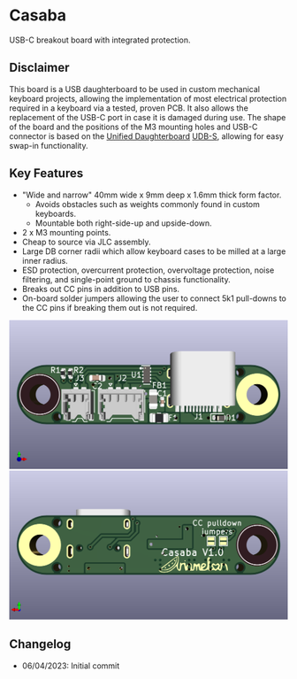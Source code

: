 # Casaba
USB-C breakout board with integrated protection.

## Disclaimer
This board is a USB daughterboard to be used in custom mechanical keyboard projects, allowing the implementation of most electrical protection required in a keyboard via a tested, proven PCB. It also allows the replacement of the USB-C port in case it is damaged during use. The shape of the board and the positions of the M3 mounting holes and USB-C connector is based on the [Unified Daughterboard](https://unified-daughterboard.github.io/) [UDB-S](https://unified-daughterboard.github.io/#/db-spec-s), allowing for easy swap-in functionality.

## Key Features
* "Wide and narrow" 40mm wide x 9mm deep x 1.6mm thick form factor.
    - Avoids obstacles such as weights commonly found in custom keyboards.
    - Mountable both right-side-up and upside-down.
* 2 x M3 mounting points.
* Cheap to source via JLC assembly.
* Large DB corner radii which allow keyboard cases to be milled at a large inner radius.
* ESD protection, overcurrent protection, overvoltage protection, noise filtering, and single-point ground to chassis functionality.
* Breaks out CC pins in addition to USB pins.
* On-board solder jumpers allowing the user to connect 5k1 pull-downs to the CC pins if breaking them out is not required.

![Render Front](Showcase/Render-F.png)
![Render Back](Showcase/Render-B.png)

## Changelog
* 06/04/2023: Initial commit